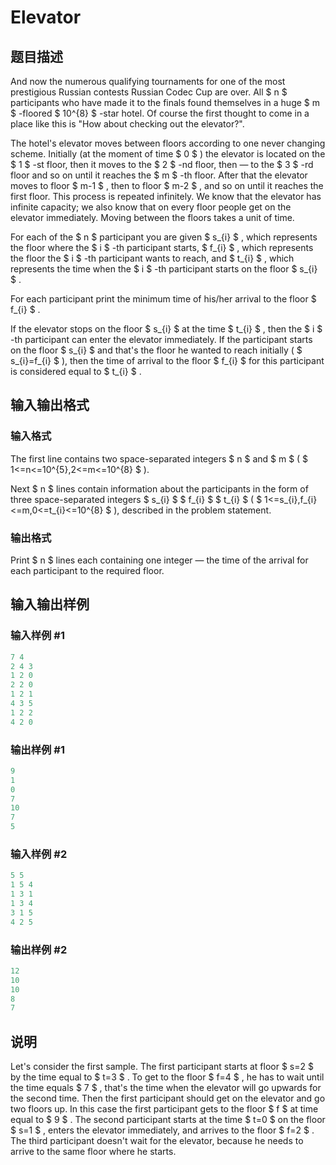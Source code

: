 # Elevator

## 题目描述

And now the numerous qualifying tournaments for one of the most prestigious Russian contests Russian Codec Cup are over. All $ n $ participants who have made it to the finals found themselves in a huge $ m $ -floored $ 10^{8} $ -star hotel. Of course the first thought to come in a place like this is "How about checking out the elevator?".

The hotel's elevator moves between floors according to one never changing scheme. Initially (at the moment of time $ 0 $ ) the elevator is located on the $ 1 $ -st floor, then it moves to the $ 2 $ -nd floor, then — to the $ 3 $ -rd floor and so on until it reaches the $ m $ -th floor. After that the elevator moves to floor $ m-1 $ , then to floor $ m-2 $ , and so on until it reaches the first floor. This process is repeated infinitely. We know that the elevator has infinite capacity; we also know that on every floor people get on the elevator immediately. Moving between the floors takes a unit of time.

For each of the $ n $ participant you are given $ s_{i} $ , which represents the floor where the $ i $ -th participant starts, $ f_{i} $ , which represents the floor the $ i $ -th participant wants to reach, and $ t_{i} $ , which represents the time when the $ i $ -th participant starts on the floor $ s_{i} $ .

For each participant print the minimum time of his/her arrival to the floor $ f_{i} $ .

If the elevator stops on the floor $ s_{i} $ at the time $ t_{i} $ , then the $ i $ -th participant can enter the elevator immediately. If the participant starts on the floor $ s_{i} $ and that's the floor he wanted to reach initially ( $ s_{i}=f_{i} $ ), then the time of arrival to the floor $ f_{i} $ for this participant is considered equal to $ t_{i} $ .

## 输入输出格式

### 输入格式

The first line contains two space-separated integers $ n $ and $ m $ ( $ 1<=n<=10^{5},2<=m<=10^{8} $ ).

Next $ n $ lines contain information about the participants in the form of three space-separated integers $ s_{i} $ $ f_{i} $ $ t_{i} $ ( $ 1<=s_{i},f_{i}<=m,0<=t_{i}<=10^{8} $ ), described in the problem statement.

### 输出格式

Print $ n $ lines each containing one integer — the time of the arrival for each participant to the required floor.

## 输入输出样例

### 输入样例 #1

```cpp
7 4
2 4 3
1 2 0
2 2 0
1 2 1
4 3 5
1 2 2
4 2 0

```
### 输出样例 #1

```cpp
9
1
0
7
10
7
5

```
### 输入样例 #2

```cpp
5 5
1 5 4
1 3 1
1 3 4
3 1 5
4 2 5

```
### 输出样例 #2

```cpp
12
10
10
8
7

```
## 说明

Let's consider the first sample. The first participant starts at floor $ s=2 $ by the time equal to $ t=3 $ . To get to the floor $ f=4 $ , he has to wait until the time equals $ 7 $ , that's the time when the elevator will go upwards for the second time. Then the first participant should get on the elevator and go two floors up. In this case the first participant gets to the floor $ f $ at time equal to $ 9 $ . The second participant starts at the time $ t=0 $ on the floor $ s=1 $ , enters the elevator immediately, and arrives to the floor $ f=2 $ . The third participant doesn't wait for the elevator, because he needs to arrive to the same floor where he starts.

